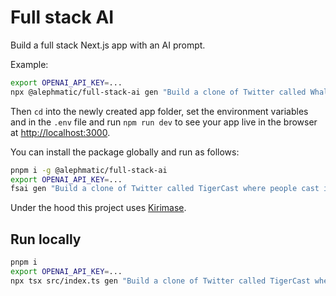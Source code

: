# Full stack AI

Build a full stack Next.js app with an AI prompt.

Example:

```bash
export OPENAI_API_KEY=...
npx @alephmatic/full-stack-ai gen "Build a clone of Twitter called WhaleCast where people cast instead of tweet. Allow users to follow one another and to like casts. Use GitHub for log in. Charge users a monthly fee for premium functionality."
```

Then `cd` into the newly created app folder, set the environment variables and in the `.env` file and run `npm run dev` to see your app live in the browser at [http://localhost:3000](http://localhost:3000).

You can install the package globally and run as follows:

```bash
pnpm i -g @alephmatic/full-stack-ai
export OPENAI_API_KEY=...
fsai gen "Build a clone of Twitter called TigerCast where people cast instead of tweet. Allow users to follow one another and to like casts. Use GitHub for log in. Charge users a monthly fee for premium functionality."
```

Under the hood this project uses [Kirimase](https://github.com/nicoalbanese/kirimase).

## Run locally

```bash
pnpm i
export OPENAI_API_KEY=...
npx tsx src/index.ts gen "Build a clone of Twitter called TigerCast where people cast instead of tweet. Allow users to follow one another and to like casts. Use GitHub for log in. Charge users a monthly fee for premium functionality."
```

